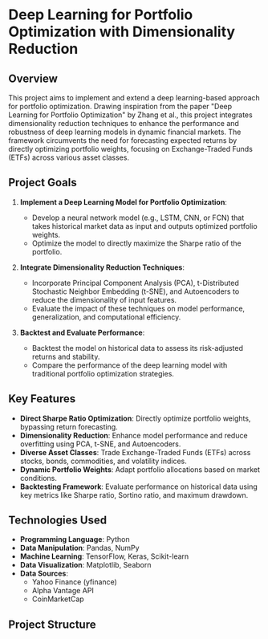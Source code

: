 # Deep Learning for Portfolio Optimization with Dimensionality Reduction

## Overview

This project aims to implement and extend a deep learning-based approach for portfolio optimization. Drawing inspiration from the paper "Deep Learning for Portfolio Optimization" by Zhang et al., this project integrates dimensionality reduction techniques to enhance the performance and robustness of deep learning models in dynamic financial markets. The framework circumvents the need for forecasting expected returns by directly optimizing portfolio weights, focusing on Exchange-Traded Funds (ETFs) across various asset classes.

## Project Goals

1.  **Implement a Deep Learning Model for Portfolio Optimization**:
    *   Develop a neural network model (e.g., LSTM, CNN, or FCN) that takes historical market data as input and outputs optimized portfolio weights.
    *   Optimize the model to directly maximize the Sharpe ratio of the portfolio.

2.  **Integrate Dimensionality Reduction Techniques**:
    *   Incorporate Principal Component Analysis (PCA), t-Distributed Stochastic Neighbor Embedding (t-SNE), and Autoencoders to reduce the dimensionality of input features.
    *   Evaluate the impact of these techniques on model performance, generalization, and computational efficiency.

3.  **Backtest and Evaluate Performance**:
    *   Backtest the model on historical data to assess its risk-adjusted returns and stability.
    *   Compare the performance of the deep learning model with traditional portfolio optimization strategies.

## Key Features

*   **Direct Sharpe Ratio Optimization**: Directly optimize portfolio weights, bypassing return forecasting.
*   **Dimensionality Reduction**: Enhance model performance and reduce overfitting using PCA, t-SNE, and Autoencoders.
*   **Diverse Asset Classes**: Trade Exchange-Traded Funds (ETFs) across stocks, bonds, commodities, and volatility indices.
*   **Dynamic Portfolio Weights**: Adapt portfolio allocations based on market conditions.
*   **Backtesting Framework**: Evaluate performance on historical data using key metrics like Sharpe ratio, Sortino ratio, and maximum drawdown.

## Technologies Used

*   **Programming Language**: Python
*   **Data Manipulation**: Pandas, NumPy
*   **Machine Learning**: TensorFlow, Keras, Scikit-learn
*   **Data Visualization**: Matplotlib, Seaborn
*   **Data Sources**:
    *   Yahoo Finance (yfinance)
    *   Alpha Vantage API
    *   CoinMarketCap

## Project Structure


